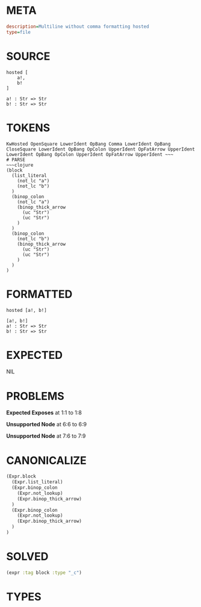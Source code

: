 # META
~~~ini
description=Multiline without comma formatting hosted
type=file
~~~
# SOURCE
~~~roc
hosted [
	a!,
	b!
]

a! : Str => Str
b! : Str => Str
~~~
# TOKENS
~~~text
KwHosted OpenSquare LowerIdent OpBang Comma LowerIdent OpBang CloseSquare LowerIdent OpBang OpColon UpperIdent OpFatArrow UpperIdent LowerIdent OpBang OpColon UpperIdent OpFatArrow UpperIdent ~~~
# PARSE
~~~clojure
(block
  (list_literal
    (not_lc "a")
    (not_lc "b")
  )
  (binop_colon
    (not_lc "a")
    (binop_thick_arrow
      (uc "Str")
      (uc "Str")
    )
  )
  (binop_colon
    (not_lc "b")
    (binop_thick_arrow
      (uc "Str")
      (uc "Str")
    )
  )
)
~~~
# FORMATTED
~~~roc
hosted [a!, b!]

[a!, b!]
a! : Str => Str
b! : Str => Str
~~~
# EXPECTED
NIL
# PROBLEMS
**Expected Exposes**
at 1:1 to 1:8

**Unsupported Node**
at 6:6 to 6:9

**Unsupported Node**
at 7:6 to 7:9

# CANONICALIZE
~~~clojure
(Expr.block
  (Expr.list_literal)
  (Expr.binop_colon
    (Expr.not_lookup)
    (Expr.binop_thick_arrow)
  )
  (Expr.binop_colon
    (Expr.not_lookup)
    (Expr.binop_thick_arrow)
  )
)
~~~
# SOLVED
~~~clojure
(expr :tag block :type "_c")
~~~
# TYPES
~~~roc
~~~
